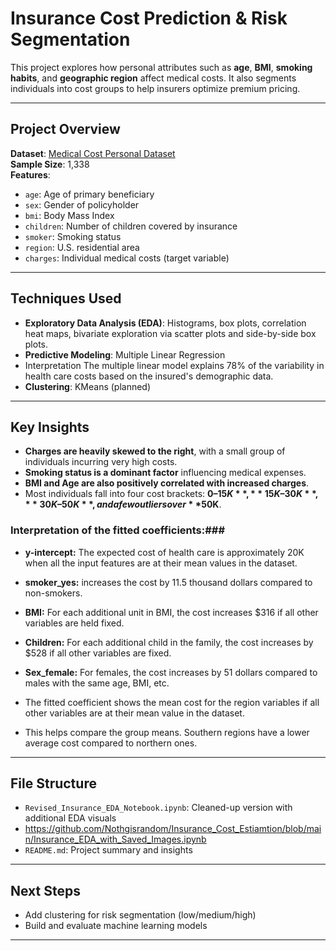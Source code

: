 #  Insurance Cost Prediction & Risk Segmentation

This project explores how personal attributes such as **age**, **BMI**, **smoking habits**, and **geographic region** affect medical costs. 
It also segments individuals into cost groups to help insurers optimize premium pricing.

---

## Project Overview

**Dataset**: [Medical Cost Personal Dataset](https://raw.githubusercontent.com/stedy/Machine-Learning-with-R-datasets/master/insurance.csv)  
**Sample Size**: 1,338  
**Features**:  
- `age`: Age of primary beneficiary  
- `sex`: Gender of policyholder  
- `bmi`: Body Mass Index  
- `children`: Number of children covered by insurance  
- `smoker`: Smoking status  
- `region`: U.S. residential area  
- `charges`: Individual medical costs (target variable)

---

##  Techniques Used

- **Exploratory Data Analysis (EDA)**: Histograms, box plots, correlation heat maps, bivariate exploration via scatter plots and side-by-side box plots. 
- **Predictive Modeling**: Multiple Linear Regression
- Interpretation The multiple linear model explains 78% of the variability in health care costs based on the insured's demographic data. 
- **Clustering**: KMeans (planned)

---

##  Key Insights

- **Charges are heavily skewed to the right**, with a small group of individuals incurring very high costs.
- **Smoking status is a dominant factor** influencing medical expenses.
- **BMI and Age are also positively correlated with increased charges**.
- Most individuals fall into four cost brackets: **$0–15K**, **15K–30K**, **30K–50K**, and a few outliers over **$50K**.

### Interpretation of the fitted coefficients:### 

- **y-intercept:**  The expected cost of health care is approximately 20K when all the input features are at their mean values in the dataset.

- **smoker_yes:** 	increases the cost by 11.5 thousand dollars compared to non-smokers.	

 - **BMI:** For each additional unit in BMI, the cost increases $316 if all other variables are held fixed.

- **Children:** For each additional child in the family, the cost increases by $528 if all other variables are fixed.

- **Sex_female:** For females, the cost increases by 51 dollars compared to males with the same age, BMI, etc.

-  The fitted coefficient shows the mean cost for the region variables if all other variables are at their mean value in the dataset.
-  This helps compare the group means. Southern regions have a lower average cost compared to northern ones.
---

##  File Structure
- `Revised_Insurance_EDA_Notebook.ipynb`: Cleaned-up version with additional EDA visuals
- https://github.com/Nothgisrandom/Insurance_Cost_Estiamtion/blob/main/Insurance_EDA_with_Saved_Images.ipynb 
- `README.md`: Project summary and insights

---

##  Next Steps

- Add clustering for risk segmentation (low/medium/high)
- Build and evaluate machine learning models


---



